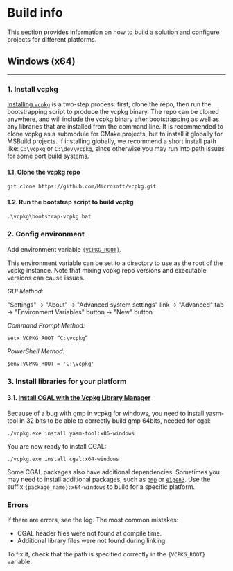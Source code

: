 # Build info
This section provides information on how to build a solution and configure projects for different platforms.

## **Windows (x64)**
___
### **1. Install vcpkg**
[Installing `vcpkg`](https://vcpkg.io/en/getting-started.html) is a two-step process: first, clone the repo, then run the bootstrapping script to produce the vcpkg binary. The repo can be cloned anywhere, and will include the vcpkg binary after bootstrapping as well as any libraries that are installed from the command line. It is recommended to clone vcpkg as a submodule for CMake projects, but to install it globally for MSBuild projects. If installing globally, we recommend a short install path like: `C:\vcpkg` or `C:\dev\vcpkg`, since otherwise you may run into path issues for some port build systems.

#### 1.1. Clone the vcpkg repo
    git clone https://github.com/Microsoft/vcpkg.git

#### 1.2. Run the bootstrap script to build vcpkg
    .\vcpkg\bootstrap-vcpkg.bat

### **2. Config environment**

Add environment variable [`{VCPKG_ROOT}`](https://vcpkg.readthedocs.io/en/latest/users/config-environment/#:~:text=command%2Dspecific%20help.-,VCPKG_ROOT,-This%20environment%20variable).

This environment variable can be set to a directory to use as the root of the vcpkg instance. Note that mixing vcpkg repo versions and executable versions can cause issues.

_GUI Method:_

"Settings" -> "About" -> "Advanced system settings" link -> "Advanced" tab -> "Environment Variables" button -> "New" button

_Command Prompt Method:_

    setx VCPKG_ROOT “C:\vcpkg”

_PowerShell Method:_

    $env:VCPKG_ROOT = 'C:\vcpkg'

### **3. Install libraries for your platform**

#### 3.1. [Install CGAL with the Vcpkg Library Manager](https://doc.cgal.org/latest/Manual/windows.html)

Because of a bug with gmp in vcpkg for windows, you need to install yasm-tool in 32 bits to be able to correctly build gmp 64bits, needed for cgal:

    ./vcpkg.exe install yasm-tool:x86-windows

You are now ready to install CGAL:

    ./vcpkg.exe install cgal:x64-windows

Some CGAL packages also have additional dependencies.
Sometimes you may need to install additional packages, such as [`gmp`](https://vcpkg.info/port/gmp) or [`eigen3`](https://vcpkg.info/port/eigen3). Use the suffix `{package_name}:x64-windows` to build for a specific platform.

### **Errors**

If there are errors, see the log. The most common mistakes:
* CGAL header files were not found at compile time.
* Additional library files were not found during linking.

To fix it, check that the path is specified correctly in the `{VCPKG_ROOT}` variable.